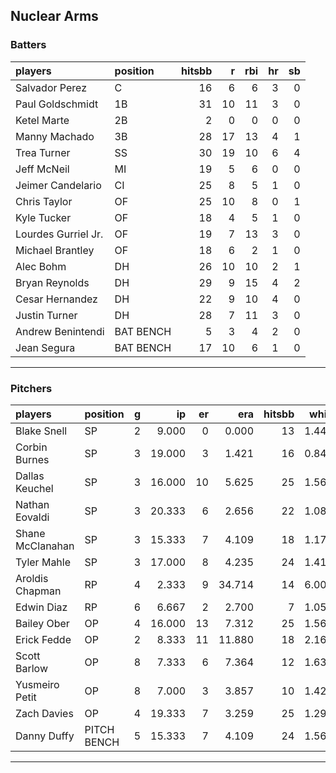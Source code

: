 ## Nuclear Arms

### Batters

 
|players             |position  | hitsbb|  r| rbi| hr| sb| 
|:-------------------|:---------|------:|--:|---:|--:|--:| 
|Salvador Perez      |C         |     16|  6|   6|  3|  0| 
|Paul Goldschmidt    |1B        |     31| 10|  11|  3|  0| 
|Ketel Marte         |2B        |      2|  0|   0|  0|  0| 
|Manny Machado       |3B        |     28| 17|  13|  4|  1| 
|Trea Turner         |SS        |     30| 19|  10|  6|  4| 
|Jeff McNeil         |MI        |     19|  5|   6|  0|  0| 
|Jeimer Candelario   |CI        |     25|  8|   5|  1|  0| 
|Chris Taylor        |OF        |     25| 10|   8|  0|  1| 
|Kyle Tucker         |OF        |     18|  4|   5|  1|  0| 
|Lourdes Gurriel Jr. |OF        |     19|  7|  13|  3|  0| 
|Michael Brantley    |OF        |     18|  6|   2|  1|  0| 
|Alec Bohm           |DH        |     26| 10|  10|  2|  1| 
|Bryan Reynolds      |DH        |     29|  9|  15|  4|  2| 
|Cesar Hernandez     |DH        |     22|  9|  10|  4|  0| 
|Justin Turner       |DH        |     28|  7|  11|  3|  0| 
|Andrew Benintendi   |BAT BENCH |      5|  3|   4|  2|  0| 
|Jean Segura         |BAT BENCH |     17| 10|   6|  1|  0| 


* * *

### Pitchers

 
|players          |position    |  g|     ip| er|    era| hitsbb|  whip| so|  w| sv| 
|:----------------|:-----------|--:|------:|--:|------:|------:|-----:|--:|--:|--:| 
|Blake Snell      |SP          |  2|  9.000|  0|  0.000|     13| 1.444|  8|  1|  0| 
|Corbin Burnes    |SP          |  3| 19.000|  3|  1.421|     16| 0.842| 20|  1|  0| 
|Dallas Keuchel   |SP          |  3| 16.000| 10|  5.625|     25| 1.562|  9|  1|  0| 
|Nathan Eovaldi   |SP          |  3| 20.333|  6|  2.656|     22| 1.082| 21|  2|  0| 
|Shane McClanahan |SP          |  3| 15.333|  7|  4.109|     18| 1.174| 17|  1|  0| 
|Tyler Mahle      |SP          |  3| 17.000|  8|  4.235|     24| 1.412| 20|  0|  0| 
|Aroldis Chapman  |RP          |  4|  2.333|  9| 34.714|     14| 6.000|  5|  1|  0| 
|Edwin Diaz       |RP          |  6|  6.667|  2|  2.700|      7| 1.050| 10|  2|  4| 
|Bailey Ober      |OP          |  4| 16.000| 13|  7.312|     25| 1.562| 16|  1|  0| 
|Erick Fedde      |OP          |  2|  8.333| 11| 11.880|     18| 2.160|  3|  0|  0| 
|Scott Barlow     |OP          |  8|  7.333|  6|  7.364|     12| 1.636| 10|  0|  2| 
|Yusmeiro Petit   |OP          |  8|  7.000|  3|  3.857|     10| 1.429|  2|  0|  0| 
|Zach Davies      |OP          |  4| 19.333|  7|  3.259|     25| 1.293| 14|  1|  0| 
|Danny Duffy      |PITCH BENCH |  5| 15.333|  7|  4.109|     24| 1.565| 14|  0|  0| 


* * *


